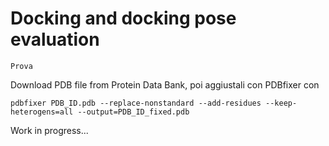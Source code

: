 # Docking and docking pose evaluation

```
Prova
```
Download PDB file from Protein Data Bank, poi aggiustali con PDBfixer con

```
pdbfixer PDB_ID.pdb --replace-nonstandard --add-residues --keep-heterogens=all --output=PDB_ID_fixed.pdb
```

Work in progress...
